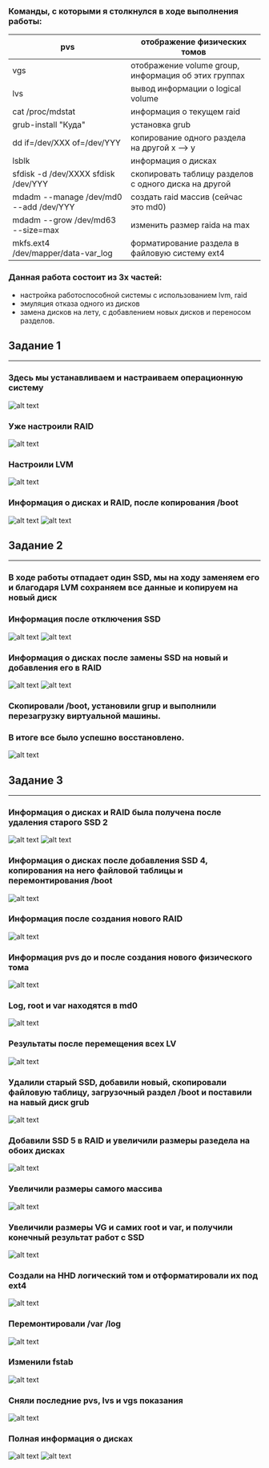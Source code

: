  ### Команды, с которыми я столкнулся в ходе выполнения работы:
| pvs |	отображение физических томов |
|---|---|
| vgs |	отображение volume group, информация об этих группах|
| lvs |	вывод информации о logical volume|
| cat /proc/mdstat |	информация о текущем raid|
| grub-install "Куда" |	установка grub|
| dd if=/dev/XXX of=/dev/YYY |	копирование одного раздела на другой x --> y|
|lsblk|	информация о дисках|
|sfdisk -d /dev/XXXX sfdisk /dev/YYY|	скопировать таблицу разделов с одного диска на другой|
|mdadm --manage /dev/md0 --add /dev/YYY|	создать raid массив (сейчас это md0)|
|mdadm --grow /dev/md63 --size=max|	изменить размер raida на max|
|mkfs.ext4 /dev/mapper/data-var_log	|форматирование раздела в файловую систему ext4|

### Данная работа состоит из 3х частей:
- настройка работоспособной системы с использованием lvm, raid
- эмуляция отказа одного из дисков
- замена дисков на лету, с добавлением новых дисков и переносом разделов.

## Задание 1
---
### Здесь мы устанавливаем и настраиваем операционную систему
![alt text](https://github.com/orangejuiz/git_lab/blob/master/lab2/images/Screenshot_1.png)

### Уже настроили RAID
![alt text](https://github.com/orangejuiz/git_lab/blob/master/lab2/images/Screenshot_2.png)

### Настроили LVM
![alt text](https://github.com/orangejuiz/git_lab/blob/master/lab2/images/Screenshot_3.png)

### Информация о дисках и RAID, после копирования /boot
![alt text](https://github.com/orangejuiz/git_lab/blob/master/lab2/images/Screenshot_4.png)
![alt text](https://github.com/orangejuiz/git_lab/blob/master/lab2/images/Screenshot_5.png)

## Задание 2
---
### В ходе работы отпадает один SSD, мы на ходу заменяем его и благодаря LVM сохраняем все данные и копируем на новый диск

### Информация после отключения SSD
![alt text](https://github.com/orangejuiz/git_lab/blob/master/lab2/images/Screenshot_6.png)
![alt text](https://github.com/orangejuiz/git_lab/blob/master/lab2/images/Screenshot_7.png)

### Информация о дисках после замены SSD на новый и добавления его в RAID
![alt text](https://github.com/orangejuiz/git_lab/blob/master/lab2/images/Screenshot_8.png)
![alt text](https://github.com/orangejuiz/git_lab/blob/master/lab2/images/Screenshot_9.png)

### Скопировали /boot, установили grup и выполнили перезагрузку виртуальной машины.
### В итоге все было успешно восстановлено.
![alt text](https://github.com/orangejuiz/git_lab/blob/master/lab2/images/Screenshot_10.png)

## Задание 3
---
### Информация о дисках и RAID была получена после удаления старого SSD 2
![alt text](https://github.com/orangejuiz/git_lab/blob/master/lab2/images/Screenshot_11.png)
![alt text](https://github.com/orangejuiz/git_lab/blob/master/lab2/images/Screenshot_12.png)

### Информация о дисках после добавления SSD 4, копирования на него файловой таблицы и перемонтирования /boot
![alt text](https://github.com/orangejuiz/git_lab/blob/master/lab2/images/Screenshot_13.png)

### Информация после создания нового RAID
![alt text](https://github.com/orangejuiz/git_lab/blob/master/lab2/images/Screenshot_14.png)

### Информация pvs до и после создания нового физического тома
![alt text](https://github.com/orangejuiz/git_lab/blob/master/lab2/images/Screenshot_15.png)

### Log, root и var находятся в md0
![alt text](https://github.com/orangejuiz/git_lab/blob/master/lab2/images/Screenshot_16.png)

### Результаты после перемещения всех LV
![alt text](https://github.com/orangejuiz/git_lab/blob/master/lab2/images/Screenshot_17.png)

### Удалили старый SSD, добавили новый, скопировали файловую таблицу, загрузочный раздел /boot и поставили на навый диск grub
![alt text](https://github.com/orangejuiz/git_lab/blob/master/lab2/images/Screenshot_18.png)

### Добавили SSD 5 в RAID и увеличили размеры разедела на обоих дисках
![alt text](https://github.com/orangejuiz/git_lab/blob/master/lab2/images/Screenshot_19.png)

### Увеличили размеры самого массива
![alt text](https://github.com/orangejuiz/git_lab/blob/master/lab2/images/Screenshot_20.png)

### Увеличили размеры VG и самих root и var, и получили конечный результат работ с SSD
![alt text](https://github.com/orangejuiz/git_lab/blob/master/lab2/images/Screenshot_21.png)

### Создали на HHD логический том и отформатировали их под ext4
![alt text](https://github.com/orangejuiz/git_lab/blob/master/lab2/images/Screenshot_22.png)

### Перемонтировали /var /log
![alt text](https://github.com/orangejuiz/git_lab/blob/master/lab2/images/Screenshot_23.png)

### Изменили fstab
![alt text](https://github.com/orangejuiz/git_lab/blob/master/lab2/images/Screenshot_24.png)

### Сняли последние pvs, lvs и vgs показания
![alt text](https://github.com/orangejuiz/git_lab/blob/master/lab2/images/Screenshot_25.png)

### Полная информация о дисках
![alt text](https://github.com/orangejuiz/git_lab/blob/master/lab2/images/Screenshot_26.png)
![alt text](https://github.com/orangejuiz/git_lab/blob/master/lab2/images/Screenshot_27.png)
